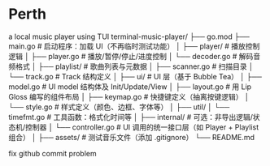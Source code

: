 # Perth
a local music player using TUI 
terminal-music-player/
├── go.mod
├── main.go                    # 启动程序：加载 UI（不再临时测试功能）
│
├── player/                    # 播放控制逻辑
│   ├── player.go              # 播放/暂停/停止/进度控制
│   └── decoder.go             # 解码音频格式
│
├── playlist/                  # 歌曲列表与元数据
│   ├── scanner.go             # 扫描目录
│   └── track.go               # Track 结构定义
│
├── ui/                        # UI 层（基于 Bubble Tea）
│   ├── model.go               # UI model 结构体及 Init/Update/View
│   ├── layout.go              # 用 Lip Gloss 编写的组件布局
│   ├── keymap.go              # 快捷键定义（抽离按键逻辑）
│   └── style.go               # 样式定义（颜色、边框、字体等）
│
├── util/
│   └── timefmt.go             # 工具函数：格式化时间等
│
├── internal/                  # 可选：非导出逻辑/状态机/控制器
│   └── controller.go          # UI 调用的统一接口层（如 Player + Playlist 组合）
│
├── assets/                    # 测试音乐文件（添加 .gitignore）
└── README.md




fix github commit problem